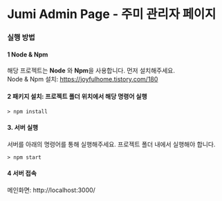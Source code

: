 # Jumi Admin Page - 주미 관리자 페이지


### 실행 방법
#### 1 Node & Npm
해당 프로젝트는 **Node** 와 **Npm**을 사용합니다. 먼저 설치해주세요.  
Node & Npm 설치: https://joyfulhome.tistory.com/180
#### 2 패키지 설치: 프로젝트 폴더 위치에서 해당 명령어 실행
```
> npm install
```
#### 3. 서버 실행
서버를 아래의 명령어를 통해 실행해주세요. 프로젝트 폴더 내에서 실행해야 합니다.
```
> npm start
```
#### 4 서버 접속
메인화면: http://localhost:3000/